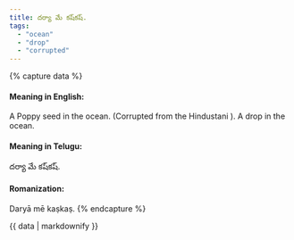 ```yaml
---
title: దర్యా మే కష్‌కష్.
tags:
  - "ocean"
  - "drop"
  - "corrupted"
---
```


{% capture data %}
#### Meaning in English:
A Poppy seed in the ocean.
(Corrupted from the Hindustani ).
A drop in the ocean.

#### Meaning in Telugu:
దర్యా మే కష్‌కష్.

#### Romanization:
Daryā mē kaṣ‌kaṣ.
{% endcapture %}

{{ data | markdownify }}

